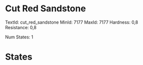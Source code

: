 # Cut Red Sandstone
TextId: cut_red_sandstone
MinId: 7177
MaxId: 7177
Hardness: 0,8
Resistance: 0,8

Num States: 1
# States
```

```